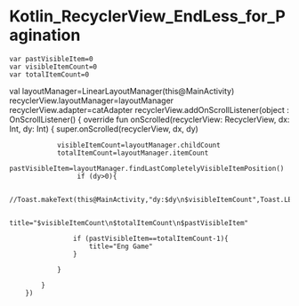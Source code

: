 # Kotlin_RecyclerView_EndLess_for_Pagination

    var pastVisibleItem=0
    var visibleItemCount=0
    var totalItemCount=0






 val layoutManager=LinearLayoutManager(this@MainActivity)
        recyclerView.layoutManager=layoutManager
        recyclerView.adapter=catAdapter
        recyclerView.addOnScrollListener(object : OnScrollListener() {
            override fun onScrolled(recyclerView: RecyclerView, dx: Int, dy: Int) {
             super.onScrolled(recyclerView, dx, dy)
                
                visibleItemCount=layoutManager.childCount
                totalItemCount=layoutManager.itemCount
                pastVisibleItem=layoutManager.findLastCompletelyVisibleItemPosition()
                     if (dy>0){
                
                    //Toast.makeText(this@MainActivity,"dy:$dy\n$visibleItemCount",Toast.LENGTH_SHORT).show()
                   
                   title="$visibleItemCount\n$totalItemCount\n$pastVisibleItem"
                    
                    if (pastVisibleItem==totalItemCount-1){
                        title="Eng Game"
                    }

                }

            }
        })
